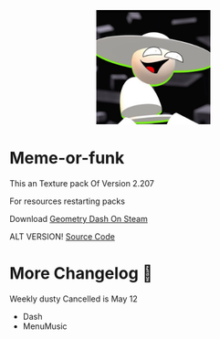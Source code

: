 <p align=center>
  <img src="pack.png" alt="BAMBI IS BACK???" width=200 />
</p>

# Meme-or-funk
This an Texture pack Of Version 2.207

For resources restarting packs

Download [Geometry Dash On Steam](https://store.steampowered.com/app/322170/Geometry_Dash/)

ALT VERSION! [Source Code](https://github.com/OppositionStridentCrisis/Meme-or-funkAlt/)

# More Changelog :eagle:
Weekly dusty Cancelled is May 12
- Dash
- MenuMusic
